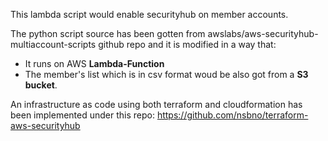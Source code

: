 
This lambda script would enable securityhub on member accounts.

The python script source has been gotten from awslabs/aws-securityhub-multiaccount-scripts github repo and it is modified in a way that:
- It runs on AWS **Lambda-Function**
- The member's list which is in csv format woud be also got from a **S3 bucket**.

An infrastructure as code using both terraform and cloudformation has been implemented under this repo:
https://github.com/nsbno/terraform-aws-securityhub
